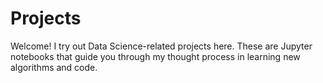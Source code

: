 # Projects
Welcome! I try out Data Science-related projects here. These are Jupyter notebooks that guide you through my thought process in learning new algorithms and code.
